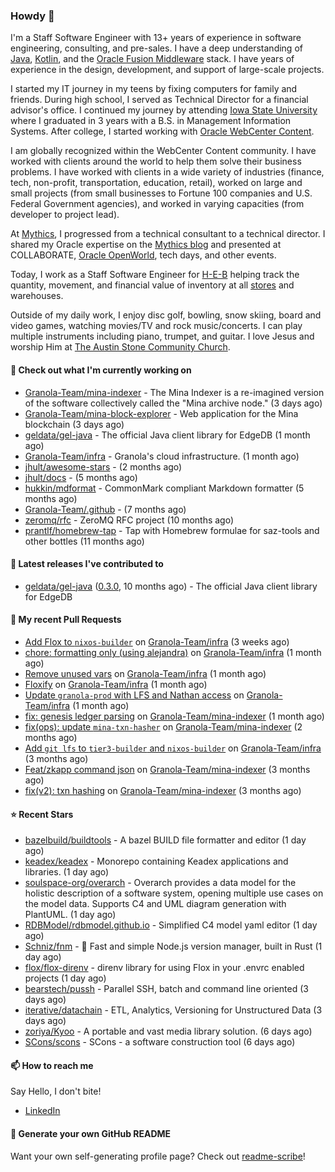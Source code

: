 ### Howdy 👋

I'm a Staff Software Engineer with 13+ years of experience in software engineering, consulting, and pre-sales. I have a deep understanding of [Java](https://www.oracle.com/java/), [Kotlin](https://kotlinlang.org/), and the [Oracle Fusion Middleware](https://www.oracle.com/middleware/) stack. I have years of experience in the design, development, and support of large-scale projects.

I started my IT journey in my teens by fixing computers for family and friends. During high school, I served as Technical Director for a financial advisor's office. I continued my journey by attending [Iowa State University](https://www.iastate.edu/) where I graduated in 3 years with a B.S. in Management Information Systems. After college, I started working with [Oracle WebCenter Content](https://docs.oracle.com/en/middleware/webcenter/content/12.2.1.4/).

I am globally recognized within the WebCenter Content community. I have worked with clients around the world to help them solve their business problems. I have worked with clients in a wide variety of industries (finance, tech, non-profit, transportation, education, retail), worked on large and small projects (from small businesses to Fortune 100 companies and U.S. Federal Government agencies), and worked in varying capacities (from developer to project lead).

At [Mythics](https://www.mythics.com/), I progressed from a technical consultant to a technical director. I shared my Oracle expertise on the [Mythics blog](https://mythics.com/blog/) and presented at COLLABORATE, [Oracle OpenWorld](https://www.oracle.com/cloudworld/), tech days, and other events.

Today, I work as a Staff Software Engineer for [H-E-B](https://digital.heb.com/) helping track the quantity, movement, and financial value of inventory at all [stores](https://heb.com/store-locations) and warehouses.

Outside of my daily work, I enjoy disc golf, bowling, snow skiing, board and video games, watching movies/TV and rock music/concerts. I can play multiple instruments including piano, trumpet, and guitar. I love Jesus and worship Him at [The Austin Stone Community Church](https://austinstone.org/).

#### 👷 Check out what I'm currently working on

- [Granola-Team/mina-indexer](https://github.com/Granola-Team/mina-indexer) - The Mina Indexer is a re-imagined version of the software collectively called the &#34;Mina archive node.&#34; (3 days ago)
- [Granola-Team/mina-block-explorer](https://github.com/Granola-Team/mina-block-explorer) - Web application for the Mina blockchain (3 days ago)
- [geldata/gel-java](https://github.com/geldata/gel-java) - The official Java client library for EdgeDB (1 month ago)
- [Granola-Team/infra](https://github.com/Granola-Team/infra) - Granola&#39;s cloud infrastructure. (1 month ago)
- [jhult/awesome-stars](https://github.com/jhult/awesome-stars) -  (2 months ago)
- [jhult/docs](https://github.com/jhult/docs) -  (5 months ago)
- [hukkin/mdformat](https://github.com/hukkin/mdformat) - CommonMark compliant Markdown formatter (5 months ago)
- [Granola-Team/.github](https://github.com/Granola-Team/.github) -  (7 months ago)
- [zeromq/rfc](https://github.com/zeromq/rfc) - ZeroMQ RFC project (10 months ago)
- [prantlf/homebrew-tap](https://github.com/prantlf/homebrew-tap) - Tap with Homebrew formulae for saz-tools and other bottles (11 months ago)

#### 🔭 Latest releases I've contributed to

- [geldata/gel-java](https://github.com/geldata/gel-java) ([0.3.0](https://github.com/geldata/gel-java/releases/tag/0.3.0), 10 months ago) - The official Java client library for EdgeDB

#### 🔨 My recent Pull Requests

- [Add Flox to `nixos-builder`](https://github.com/Granola-Team/infra/pull/29) on [Granola-Team/infra](https://github.com/Granola-Team/infra) (3 weeks ago)
- [chore: formatting only (using alejandra)](https://github.com/Granola-Team/infra/pull/28) on [Granola-Team/infra](https://github.com/Granola-Team/infra) (1 month ago)
- [Remove unused vars](https://github.com/Granola-Team/infra/pull/27) on [Granola-Team/infra](https://github.com/Granola-Team/infra) (1 month ago)
- [Floxify](https://github.com/Granola-Team/infra/pull/26) on [Granola-Team/infra](https://github.com/Granola-Team/infra) (1 month ago)
- [Update `granola-prod` with LFS and Nathan access](https://github.com/Granola-Team/infra/pull/25) on [Granola-Team/infra](https://github.com/Granola-Team/infra) (1 month ago)
- [fix: genesis ledger parsing](https://github.com/Granola-Team/mina-indexer/pull/1722) on [Granola-Team/mina-indexer](https://github.com/Granola-Team/mina-indexer) (1 month ago)
- [fix(ops): update `mina-txn-hasher`](https://github.com/Granola-Team/mina-indexer/pull/1707) on [Granola-Team/mina-indexer](https://github.com/Granola-Team/mina-indexer) (2 months ago)
- [Add `git lfs` to `tier3-builder` and `nixos-builder`](https://github.com/Granola-Team/infra/pull/24) on [Granola-Team/infra](https://github.com/Granola-Team/infra) (3 months ago)
- [Feat/zkapp command json](https://github.com/Granola-Team/mina-indexer/pull/1681) on [Granola-Team/mina-indexer](https://github.com/Granola-Team/mina-indexer) (3 months ago)
- [fix(v2): txn hashing](https://github.com/Granola-Team/mina-indexer/pull/1680) on [Granola-Team/mina-indexer](https://github.com/Granola-Team/mina-indexer) (3 months ago)

#### ⭐ Recent Stars

- [bazelbuild/buildtools](https://github.com/bazelbuild/buildtools) - A bazel BUILD file formatter and editor (1 day ago)
- [keadex/keadex](https://github.com/keadex/keadex) - Monorepo containing Keadex applications and libraries. (1 day ago)
- [soulspace-org/overarch](https://github.com/soulspace-org/overarch) - Overarch provides a data model for the holistic description of a software system, opening multiple use cases on the model data. Supports C4 and UML diagram generation with PlantUML. (1 day ago)
- [RDBModel/rdbmodel.github.io](https://github.com/RDBModel/rdbmodel.github.io) - Simplified C4 model yaml editor (1 day ago)
- [Schniz/fnm](https://github.com/Schniz/fnm) - 🚀 Fast and simple Node.js version manager, built in Rust (1 day ago)
- [flox/flox-direnv](https://github.com/flox/flox-direnv) - direnv library for using Flox in your .envrc enabled projects (1 day ago)
- [bearstech/pussh](https://github.com/bearstech/pussh) - Parallel SSH, batch and command line oriented (3 days ago)
- [iterative/datachain](https://github.com/iterative/datachain) - ETL, Analytics, Versioning for Unstructured Data (3 days ago)
- [zoriya/Kyoo](https://github.com/zoriya/Kyoo) - A portable and vast media library solution. (6 days ago)
- [SCons/scons](https://github.com/SCons/scons) - SCons - a software construction tool (6 days ago)

#### 📫 How to reach me

Say Hello, I don't bite!

- [LinkedIn](https://www.linkedin.com/in/jonathanhult/)

#### 📖 Generate your own GitHub README

Want your own self-generating profile page? Check out [readme-scribe](https://github.com/muesli/readme-scribe)!
